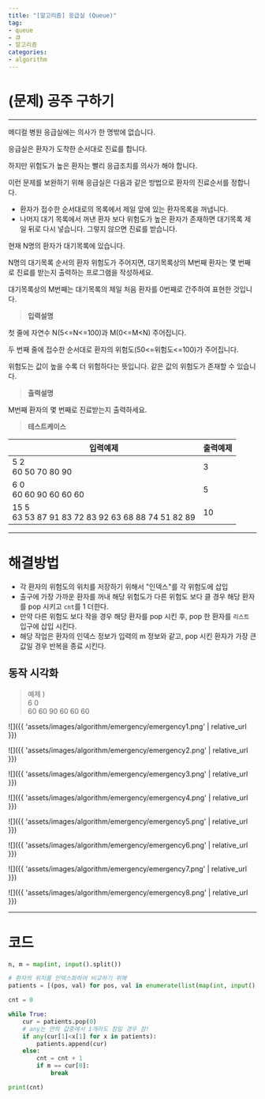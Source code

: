 ```yaml
---
title: "[알고리즘] 응급실 (Queue)"
tag:
- queue
- 큐
- 알고리즘
categories:
- algorithm
---
```


# (문제) 공주 구하기
---
메디컬 병원 응급실에는 의사가 한 명밖에 없습니다.

응급실은 환자가 도착한 순서대로 진료를 합니다.

하지만 위험도가 높은 환자는 빨리 응급조치를 의사가 해야 합니다.

이런 문제를 보완하기 위해 응급실은 다음과 같은 방법으로 환자의 진료순서를 정합니다.

* 환자가 접수한 순서대로의 목록에서 제일 앞에 있는 환자목록을 꺼냅니다.
* 나머지 대기 목록에서 꺼낸 환자 보다 위험도가 높은 환자가 존재하면 대기목록 제일 뒤로 다시 넣습니다. 그렇지 않으면 진료를 받습니다.

현재 N명의 환자가 대기목록에 있습니다.

N명의 대기목록 순서의 환자 위험도가 주어지면, 대기목록상의 M번째 환자는 몇 번째로 진료를 받는지 출력하는 프로그램을 작성하세요.

대기목록상의 M번째는 대기목록의 제일 처음 환자를 0번째로 간주하여 표현한 것입니다.


> **입력설명**

첫 줄에 자연수 N(5<=N<=100)과 M(0<=M<N) 주어집니다.

두 번째 줄에 접수한 순서대로 환자의 위험도(50<=위험도<=100)가 주어집니다.

위험도는 값이 높을 수록 더 위험하다는 뜻입니다. 같은 값의 위험도가 존재할 수 있습니다.

> **출력설명**

M번째 환자의 몇 번째로 진료받는지 출력하세요.


> **테스트케이스**
 

| 입력예제 | 출력예제 |
| -------- | -------- | 
| 5 2 <br> 60 50 70 80 90 | 3     | 
| 6 0 <br>   60 60 90 60 60 60  | 5     | 
| 15 5 <br>   63 53 87 91 83 72 83 92 63 68 88 74 51 82 89   | 10     | 

---
# 해결방법
* 각 환자의 위험도의 위치를 저장하기 위해서 "인덱스"를 각 위험도에 삽입
* 출구에 가장 가까운 환자를 꺼내 해당 위험도가 다른 위험도 보다 클 경우 해당 환자를 pop 시키고 `cnt`를 1 더한다.
* 만약 다른 위험도 보다 작을 경우 해당 환자를 pop 시킨 후, pop 한  환자를 `리스트` 입구에 삽입 시킨다.
* 해당 작업은 환자의 인덱스 정보가 입력의 m 정보와 같고, pop 시킨 환자가 가장 큰 값일 경우 반복을 종료 시킨다.
## 동작 시각화

> 예제 ) <br>
> 6 0 <br> 60 60 90 60 60 60

![]({{ 'assets/images/algorithm/emergency/emergency1.png' | relative_url }})

![]({{ 'assets/images/algorithm/emergency/emergency2.png' | relative_url }})

![]({{ 'assets/images/algorithm/emergency/emergency3.png' | relative_url }})

![]({{ 'assets/images/algorithm/emergency/emergency4.png' | relative_url }})

![]({{ 'assets/images/algorithm/emergency/emergency5.png' | relative_url }})

![]({{ 'assets/images/algorithm/emergency/emergency6.png' | relative_url }})

![]({{ 'assets/images/algorithm/emergency/emergency7.png' | relative_url }})

![]({{ 'assets/images/algorithm/emergency/emergency8.png' | relative_url }})

---
# 코드
```python
n, m = map(int, input().split())

# 환자의 위치를 인덱스화하여 비교하기 위해
patients = [(pos, val) for pos, val in enumerate(list(map(int, input().split())))]

cnt = 0

while True:
    cur = patients.pop(0)
    # any는 안의 값중에서 1개라도 참일 경우 참!
    if any(cur[1]<x[1] for x in patients):
        patients.append(cur)
    else:
        cnt = cnt + 1
        if m == cur[0]:
            break

print(cnt)
```

